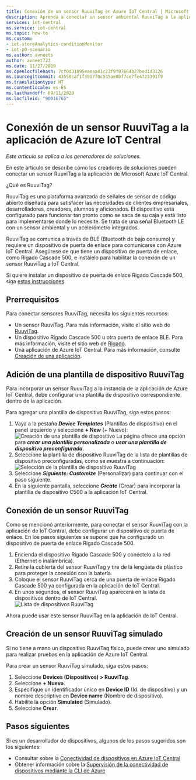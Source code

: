 ```yaml
---
title: Conexión de un sensor RuuviTag en Azure IoT Central | Microsoft Docs
description: Aprenda a conectar un sensor ambiental RuuviTag a la aplicación de IoT Central.
services: iot-central
ms.service: iot-central
ms.topic: how-to
ms.custom:
- iot-storeAnalytics-conditionMonitor
- iot-p0-scenario
ms.author: avneets
author: avneet723
ms.date: 11/27/2019
ms.openlocfilehash: 7cf0d31895eaeaa41c23f9f07664b27bed1d3126
ms.sourcegitcommit: 43558caf1f3917f0c535ae0bf7ce7fe4723391f9
ms.translationtype: HT
ms.contentlocale: es-ES
ms.lasthandoff: 09/11/2020
ms.locfileid: "90016765"
---
```

# <a name="connect-a-ruuvitag-sensor-to-your-azure-iot-central-application"></a>Conexión de un sensor RuuviTag a la aplicación de Azure IoT Central

*Este artículo se aplica a los generadores de soluciones.*

En este artículo se describe cómo los creadores de soluciones pueden conectar un sensor RuuviTag a la aplicación de Microsoft Azure IoT Central.

¿Qué es RuuviTag?

RuuviTag es una plataforma avanzada de señales de sensor de código abierto diseñada para satisfacer las necesidades de clientes empresariales, desarrolladores, creadores, alumnos y aficionados. El dispositivo está configurado para funcionar tan pronto como se saca de su caja y está listo para implementarse donde lo necesite. Se trata de una señal Bluetooth LE con un sensor ambiental y un acelerómetro integrados.

RuuviTag se comunica a través de BLE (Bluetooth de bajo consumo) y requiere un dispositivo de puerta de enlace para comunicarse con Azure IoT Central. Asegúrese de que tiene un dispositivo de puerta de enlace, como Rigado Cascade 500, e instálelo para habilitar la conexión de un sensor RuuviTag a IoT Central.

Si quiere instalar un dispositivo de puerta de enlace Rigado Cascade 500, siga [estas instrucciones](./howto-connect-rigado-cascade-500.md).

## <a name="prerequisites"></a>Prerrequisitos

Para conectar sensores RuuviTag, necesita los siguientes recursos:

* Un sensor RuuviTag. Para más información, visite el sitio web de [RuuviTag](https://ruuvi.com/).
* Un dispositivo Rigado Cascade 500 u otra puerta de enlace BLE. Para más información, visite el sitio web de [Rigado](https://www.rigado.com/).
* Una aplicación de Azure IoT Central. Para más información, consulte [Creación de una aplicación](./quick-deploy-iot-central.md).

## <a name="add-a-ruuvitag-device-template"></a>Adición de una plantilla de dispositivo RuuviTag

Para incorporar un sensor RuuviTag a la instancia de la aplicación de Azure IoT Central, debe configurar una plantilla de dispositivo correspondiente dentro de la aplicación.

Para agregar una plantilla de dispositivo RuuviTag, siga estos pasos:

1. Vaya a la pestaña ***Device Templates*** (Plantillas de dispositivo) en el panel izquierdo y seleccione **+ New** (+ Nuevo):  ![Creación de una plantilla de dispositivo](./media/howto-connect-ruuvi/devicetemplate-new.png) La página ofrece una opción para ***crear una plantilla personalizada*** o ***usar una plantilla de dispositivo preconfigurada***.
1. Seleccione la plantilla de dispositivo RuuviTag de la lista de plantillas de dispositivo preconfiguradas, como se muestra a continuación:  ![Selección de la plantilla de dispositivo RuuviTag](./media/howto-connect-ruuvi/devicetemplate-preconfigured.png)
1. Seleccione ***Siguiente: Customize*** (Personalizar) para continuar con el paso siguiente.
1. En la siguiente pantalla, seleccione ***Create*** (Crear) para incorporar la plantilla de dispositivo C500 a la aplicación IoT Central.

## <a name="connect-a-ruuvitag-sensor"></a>Conexión de un sensor RuuviTag

Como se mencionó anteriormente, para conectar el sensor RuuviTag con la aplicación de IoT Central, debe configurar un dispositivo de puerta de enlace. En los pasos siguientes se supone que ha configurado un dispositivo de puerta de enlace Rigado Cascade 500.  

1. Encienda el dispositivo Rigado Cascade 500 y conéctelo a la red (Ethernet o inalámbrica).
1. Retire la cubierta del sensor RuuviTag y tire de la lengüeta de plástico para proteger la conexión con la batería.
1. Coloque el sensor RuuviTag cerca de una puerta de enlace Rigado Cascade 500 ya configurada en la aplicación de IoT Central.
1. En unos segundos, el sensor RuuviTag aparecerá en la lista de dispositivos dentro de IoT Central.  
    ![Lista de dispositivos RuuviTag](./media/howto-connect-ruuvi/ruuvi-devicelist.png)

Ahora puede usar este sensor RuuviTag en la aplicación de IoT Central.  

## <a name="create-a-simulated-ruuvitag"></a>Creación de un sensor RuuviTag simulado

Si no tiene a mano un dispositivo RuuviTag físico, puede crear uno simulado para realizar pruebas en la aplicación de Azure IoT Central.

Para crear un sensor RuuviTag simulado, siga estos pasos:

1. Seleccione **Devices (Dispositivos) > RuuviTag**.
1. Seleccione **+ Nuevo**.
1. Especifique un identificador único en **Device ID** (Id. de dispositivo) y un nombre descriptivo en **Device name** (Nombre de dispositivo).  
1. Habilite la opción **Simulated** (Simulado).
1. Seleccione **Crear**.  

## <a name="next-steps"></a>Pasos siguientes

Si es un desarrollador de dispositivos, algunos de los pasos sugeridos son los siguientes:

- Consultar sobre la [Conectividad de dispositivos en Azure IoT Central](./concepts-get-connected.md)
- Obtener información sobre la [Supervisión de la conectividad de dispositivos mediante la CLI de Azure](./howto-monitor-devices-azure-cli.md)
